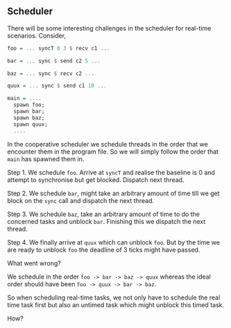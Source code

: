 ## Scheduler

There will be some interesting challenges in the scheduler for real-time scenarios. Consider,

```Haskell
foo = ... syncT 0 3 $ recv c1 ...

bar = ... sync $ send c2 5 ...

baz = ... sync $ recv c2 ...

quux = ... sync $ send c1 10 ...

main = ....
  spawn foo;
  spawn bar;
  spawn baz;
  spawn quux;
  ....
```

In the cooperative scheduler we schedule threads in the order that we encounter them in the program file. So we will simply follow the order that `main`
has spawned them in.

Step 1. We schedule `foo`. Arrive at `syncT` and realise the baseline is 0 and attempt to synchronise but get blocked. Dispatch next thread.

Step 2. We schedule `bar`, might take an arbitrary amount of time till we get block on the `sync` call and dispatch the next thread.

Step 3. We schedule `baz`, take an arbitrary amount of time to do the concerned tasks and unblock `bar`. Finishing this we dispatch the next thread.

Step 4. We finally arrive at `quux` which can unblock `foo`. But by the time we are ready to unblock `foo` the deadline of 3 ticks might have passed.

What went wrong?

We schedule in the order `foo -> bar -> baz -> quux` whereas the ideal order should have been `foo -> quux -> bar -> baz`.

So when scheduling real-time tasks, we not only have to schedule the real time task first but also an untimed task which might unblock this timed task.

How?
